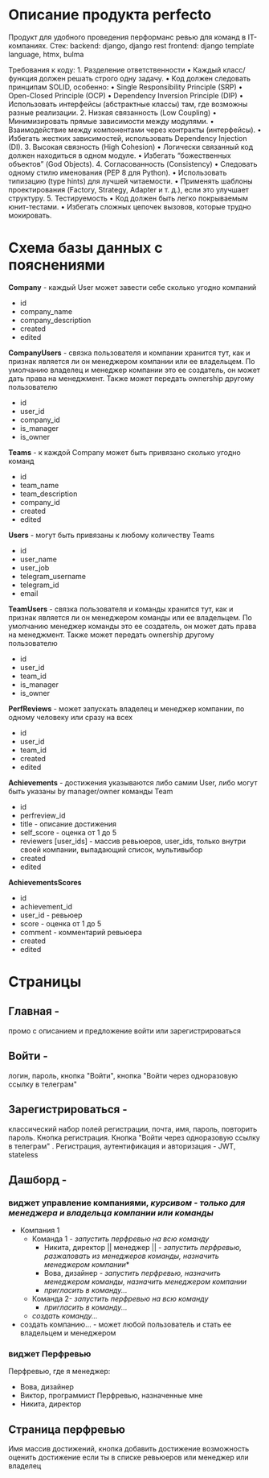 # Описание продукта perfecto
Продукт для удобного проведения перформанс ревью для команд в IT-компаниях.
Стек: backend: django, django rest
frontend: django template language, htmx, bulma

Требования к коду:
	1.	Разделение ответственности
	•	Каждый класс/функция должен решать строго одну задачу.
	•	Код должен следовать принципам SOLID, особенно:
	•	Single Responsibility Principle (SRP)
	•	Open-Closed Principle (OCP)
	•	Dependency Inversion Principle (DIP)
	•	Использовать интерфейсы (абстрактные классы) там, где возможны разные реализации.
	2.	Низкая связанность (Low Coupling)
	•	Минимизировать прямые зависимости между модулями.
	•	Взаимодействие между компонентами через контракты (интерфейсы).
	•	Избегать жестких зависимостей, использовать Dependency Injection (DI).
	3.	Высокая связность (High Cohesion)
	•	Логически связанный код должен находиться в одном модуле.
	•	Избегать “божественных объектов” (God Objects).
	4.	Согласованность (Consistency)
	•	Следовать одному стилю именования (PEP 8 для Python).
	•	Использовать типизацию (type hints) для лучшей читаемости.
	•	Применять шаблоны проектирования (Factory, Strategy, Adapter и т. д.), если это улучшает структуру.
	5.	Тестируемость
	•	Код должен быть легко покрываемым юнит-тестами.
	•	Избегать сложных цепочек вызовов, которые трудно мокировать.

# Схема базы данных с пояснениями

**Company** - каждый User может завести себе сколько угодно компаний
 - id
 - company_name
 - company_description
 - created
 - edited

**CompanyUsers** - связка пользователя и компании хранится тут, как и признак является ли он менеджером компании или ее владельцем. По умолчанию владелец и менеджер компании это ее создатель, он может дать права на менеджмент. Также может передать ownership другому пользователю
- id
- user_id
- company_id
- is_manager
- is_owner


**Teams** - к каждой Company может быть привязано сколько угодно команд
- id
- team_name
- team_description
- company_id
-  created
 - edited


**Users** - могут быть привязаны к любому количеству Teams
 - id
 - user_name
 - user_job
 - telegram_username
 - telegram_id
 - email

**TeamUsers** - связка пользователя и команды хранится тут, как и признак является ли он менеджером команды или ее владельцем. По умолчанию менеджер команды это ее создатель, он может дать права на менеджмент. Также может передать ownership другому пользователю
- id
- user_id
- team_id
- is_manager
- is_owner

**PerfReviews** - может запускать владелец и менеджер компании, по одному человеку или сразу на всех
 - id
 - user_id
 - team_id
 - created
 - edited

**Achievements** - достижения указываются либо самим User, либо могут быть указаны by manager/owner команды Team
 - id
 - perfreview_id
 - title - описание достижения
 - self_score - оценка от 1 до 5
 - reviewers [user_ids] - массив ревьюеров, user_ids, только внутри своей компании, выпадающий список, мультивыбор
 - created
 - edited

**AchievementsScores**
- id
- achievement_id
- user_id - ревьюер
- score - оценка от 1 до 5
- comment - комментарий ревьюера
- created
- edited


# Страницы

## Главная - 
промо с описанием и предложение войти или зарегистрироваться

## Войти - 
логин, пароль, кнопка "Войти", кнопка "Войти через одноразовую ссылку в телеграм" 

## Зарегистрироваться - 
классический набор полей регистрации, почта, имя, пароль, повторить пароль. Кнопка регистрация. Кнопка "Войти через одноразовую ссылку в телеграм" . Регистрация, аутентификация и авторизация - JWT, stateless

## Дашборд - 
### виджет управление компаниями, *курсивом - только для менеджера и владельца компании или команды*
- Компания 1
	- Команда 1 - *запустить перфревью на всю команду*
		- Никита, директор || менеджер || - *запустить перфревью, разжаловать из менеджеров команды, назначить менеджером компании**
		- Вова, дизайнер - *запустить перфревью, назначить менеджером команды, назначить менеджером компании*
		- *пригласить в команду...*
	- Команда 2- *запустить перфревью на всю команду*
		- *пригласить в команду...*
	 - *создать команду...*
 - создать компанию... - может любой пользователь и стать ее владельцем и менеджером

### виджет Перфревью
Перфревью, где я менеджер:
- Вова, дизайнер
- Виктор, программист
Перфревью, назначенные мне
- Никита, директор

## Страница перфревью
Имя
массив достижений, кнопка добавить достижение
возможность оценить достижение если ты в списке ревьюеров или менеджер или владелец